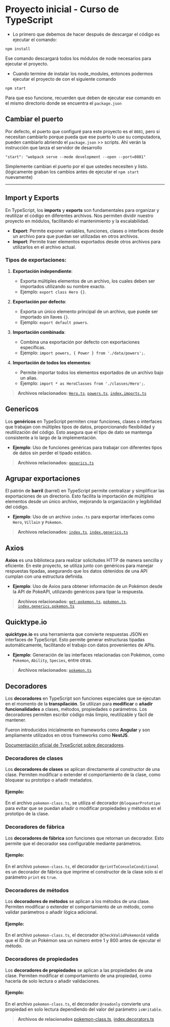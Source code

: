 # Proyecto inicial - Curso de TypeScript

* Lo primero que debemos de hacer después de descargar el código es ejecutar el comando:

```
npm install
```
Ese comando descargará todos los módulos de node necesarios para ejecutar el proyecto.


* Cuando termine de instalar los node_modules, entonces podermos ejecutar el proyecto de con el siguiente comando

```
npm start
```
Para que eso funcione, recuerden que deben de ejecutar ese comando en el mismo directorio donde se encuentra el ```package.json```

## Cambiar el puerto
Por defecto, el puerto que configuré para este proyecto es el ```8081```, pero si necesitan cambiarlo porque pueda que ese puerto lo use su computadora, pueden cambiarlo abriendo el ```package.json``` >> scripts. Ahí verán la instrucción que lanza el servidor de desarrollo

```
"start": "webpack serve --mode development --open --port=8081"
```

Simplemente cambian el puerto por el que ustedes necesiten y listo. (lógicamente graban los cambios antes de ejecutar el ```npm start``` nuevamente)

---

## Import y Exports

En TypeScript, los **imports** y **exports** son fundamentales para organizar y reutilizar el código en diferentes archivos. Nos permiten dividir nuestro proyecto en módulos, facilitando el mantenimiento y la escalabilidad.

- **Export**: Permite exponer variables, funciones, clases o interfaces desde un archivo para que puedan ser utilizadas en otros archivos.
- **Import**: Permite traer elementos exportados desde otros archivos para utilizarlos en el archivo actual.

### Tipos de exportaciones:
1. **Exportación independiente**:
   - Exporta múltiples elementos de un archivo, los cuales deben ser importados utilizando su nombre exacto.
   - Ejemplo: `export class Hero {}`.

2. **Exportación por defecto**:
   - Exporta un único elemento principal de un archivo, que puede ser importado sin llaves `{}`.
   - Ejemplo: `export default powers`.

3. **Importación combinada**:
   - Combina una exportación por defecto con exportaciones específicas.
   - Ejemplo: `import powers, { Power } from './data/powers';`.

4. **Importación de todos los elementos**:
   - Permite importar todos los elementos exportados de un archivo bajo un alias.
   - Ejemplo: `import * as HeroClasses from './classes/Hero';`.

> **Archivos relacionados:** [`Hero.ts`](src/classes/Hero.ts), [`powers.ts`](src/data/powers.ts), [`index.imports.ts`](src/index.imports.ts)

## Genericos

Los **genéricos** en TypeScript permiten crear funciones, clases o interfaces que trabajan con múltiples tipos de datos, proporcionando flexibilidad y reutilización del código. Esto asegura que el tipo de dato se mantenga consistente a lo largo de la implementación.

- **Ejemplo**: Uso de funciones genéricas para trabajar con diferentes tipos de datos sin perder el tipado estático.

> **Archivos relacionados:** [`generics.ts`](src/generics/generics.ts)


## Agrupar exportaciones

El patrón de **barril** (barrel) en TypeScript permite centralizar y simplificar las exportaciones de un directorio. Esto facilita la importación de múltiples elementos desde un único archivo, mejorando la organización y legibilidad del código.

- **Ejemplo**: Uso de un archivo `index.ts` para exportar interfaces como `Hero`, `Villain` y `Pokemon`.

> **Archivos relacionados:** [`index.ts`](src/interfaces/index.ts), [`index.generics.ts`](src/index.generics.ts)

## Axios

**Axios** es una biblioteca para realizar solicitudes HTTP de manera sencilla y eficiente. En este proyecto, se utiliza junto con genéricos para manejar respuestas tipadas, asegurando que los datos obtenidos de una API cumplan con una estructura definida.

- **Ejemplo**: Uso de Axios para obtener información de un Pokémon desde la API de PokeAPI, utilizando genéricos para tipar la respuesta.

> **Archivos relacionados:** [`get-pokemon.ts`](src/generics/get-pokemon.ts), [`pokemon.ts`](src/interfaces/pokemon.ts), [`index.generics.pokemon.ts`](src/index.generics.pokemon.ts)

## Quicktype.io

**quicktype.io** es una herramienta que convierte respuestas JSON en interfaces de TypeScript. Esto permite generar estructuras tipadas automáticamente, facilitando el trabajo con datos provenientes de APIs.

- **Ejemplo**: Generación de las interfaces relacionadas con Pokémon, como `Pokemon`, `Ability`, `Species`, entre otras.

> **Archivos relacionados:** [`pokemon.ts`](src/interfaces/pokemon.ts)

## Decoradores

Los **decoradores** en TypeScript son funciones especiales que se ejecutan en el momento de la **transpilación**. Se utilizan para **modificar** o **añadir funcionalidades** a clases, métodos, propiedades o parámetros. Los decoradores permiten escribir código más limpio, reutilizable y fácil de mantener.

Fueron introducidos inicialmente en frameworks como **Angular** y son ampliamente utilizados en otros frameworks como **NestJS**.

[Documentación oficial de TypeScript sobre decoradores](https://www.typescriptlang.org/docs/handbook/decorators.html).

### Decoradores de clases
Los **decoradores de clases** se aplican directamente al constructor de una clase. Permiten modificar o extender el comportamiento de la clase, como bloquear su prototipo o añadir metadatos.

#### Ejemplo:
En el archivo `pokemon-class.ts`, se utiliza el decorador `@bloquearPrototipo` para evitar que se puedan añadir o modificar propiedades y métodos en el prototipo de la clase.

### Decoradores de fábrica
Los **decoradores de fábrica** son funciones que retornan un decorador. Esto permite que el decorador sea configurable mediante parámetros.

#### Ejemplo:
En el archivo `pokemon-class.ts`, el decorador `@printToConsoleConditional` es un decorador de fábrica que imprime el constructor de la clase solo si el parámetro `print` es `true`.

### Decoradores de métodos
Los **decoradores de métodos** se aplican a los métodos de una clase. Permiten modificar o extender el comportamiento de un método, como validar parámetros o añadir lógica adicional.

#### Ejemplo:
En el archivo `pokemon-class.ts`, el decorador `@CheckValidPokemonId` valida que el ID de un Pokémon sea un número entre 1 y 800 antes de ejecutar el método.

### Decoradores de propiedades

Los **decoradores de propiedades** se aplican a las propiedades de una clase. Permiten modificar el comportamiento de una propiedad, como hacerla de solo lectura o añadir validaciones.

#### Ejemplo:
En el archivo `pokemon-class.ts`, el decorador `@readonly` convierte una propiedad en solo lectura dependiendo del valor del parámetro `isWritable`.

> **Archivos de relacionados** [pokemon-class.ts](src/decorators/pokemon-class.ts), [index.decorators.ts](src/index.decorators.ts)